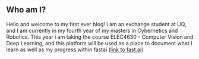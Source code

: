 ## Who am I?
Hello and welcome to my first ever blog! I am an exchange student at UQ, and I am currently in my fourth year of my masters in Cybernetics and Robotics. This year i am taking the course ELEC4630 - Computer Vision and Deep Learning, and this platform will be used as a place to document what I learn as well as my progress within fastai ([link to fast.ai](https://www.fast.ai))

